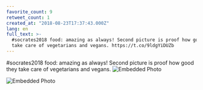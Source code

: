 ```yaml
---
favorite_count: 9
retweet_count: 1
created_at: "2018-08-23T17:37:43.000Z"
lang: en
full_text: >-
  #socrates2018 food: amazing as always! Second picture is proof how good they
  take care of vegetarians and vegans. https://t.co/9ldgYiDUZb
---
```


#socrates2018 food: amazing as always! Second picture is proof how good they
take care of vegetarians and vegans.
![Embedded Photo](https://twitter-media-coderbyheart.s3.eu-north-1.amazonaws.com/1032683316078686212-DlTT-CoXcAEVP_t.jpg)

![Embedded Photo](https://twitter-media-coderbyheart.s3.eu-north-1.amazonaws.com/1032683316078686212-DlTT_ROXcAA24CJ.jpg)
